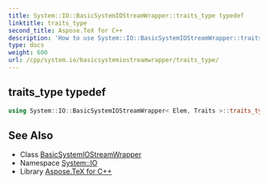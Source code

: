 ```yaml
---
title: System::IO::BasicSystemIOStreamWrapper::traits_type typedef
linktitle: traits_type
second_title: Aspose.TeX for C++
description: 'How to use System::IO::BasicSystemIOStreamWrapper::traits_type typedef of System::IO::BasicSystemIOStreamWrapper class in C++.'
type: docs
weight: 600
url: /cpp/system.io/basicsystemiostreamwrapper/traits_type/
---
```

## traits_type typedef




```cpp
using System::IO::BasicSystemIOStreamWrapper< Elem, Traits >::traits_type =  Traits
```

## See Also

* Class [BasicSystemIOStreamWrapper](../)
* Namespace [System::IO](../../)
* Library [Aspose.TeX for C++](../../../)
